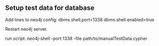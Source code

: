## Setup test data for database

Add lines to neo4j config:
dbms.shell.port=1338
dbms.shell.enabled=true

Restart neo4j server.

run script:
neo4j-shell -port 1338 -file path/to/manualTestData.cypher